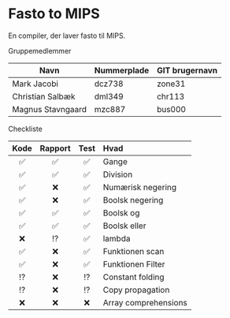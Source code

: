 # Fasto to MIPS

En compiler, der laver fasto til MIPS.

Gruppemedlemmer

Navn  | Nummerplade | GIT brugernavn
 ------------- | ----------- | -----------
Mark Jacobi | dcz738 | zone31
Christian Salbæk | dml349 | chr113
Magnus Stavngaard | mzc887 | bus000

Checkliste

Kode              | Rapport          |Test              | Hvad
:----------------:|:----------------:|:----------------:|:-----
:white_check_mark:|:white_check_mark:|:white_check_mark:| Gange
:white_check_mark:|:white_check_mark:|:white_check_mark:| Division
:white_check_mark:|:x:               |:white_check_mark:| Numærisk negering
:white_check_mark:|:x:               |:white_check_mark:| Boolsk negering
:white_check_mark:|:white_check_mark:|:white_check_mark:| Boolsk og
:white_check_mark:|:white_check_mark:|:white_check_mark:| Boolsk eller
:x:               |:interrobang:     |:white_check_mark:| lambda
:white_check_mark:|:x:               |:white_check_mark:| Funktionen scan
:white_check_mark:|:x:               |:white_check_mark:| Funktionen Filter
:interrobang:     |:x:               |:interrobang:     | Constant folding
:interrobang:     |:x:               |:interrobang:     | Copy propagation
:x:               |:x:               |:x:               | Array comprehensions



